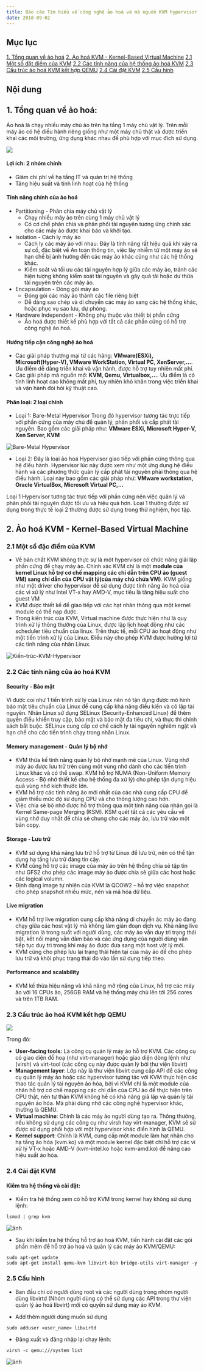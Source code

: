 ```yaml
---
title: Báo cáo Tìm hiểu về công nghệ ảo hoá và mã nguồn KVM hypervisor.
date: 2018-09-02
---
```


## Mục lục

[1. Tổng quan về ảo hoá](#1)
[2. Ảo hoá KVM - Kernel-Based Virtual Machine](#2)
	[2.1 Một số đặt điểm của KVM](#21)
	[2.2 Các tính năng của hệ thống ảo hoá KVM](#22)
	[2.3 Cấu trúc ảo hoá KVM kết hợp QEMU](#23)
	[2.4 Cài đặt KVM](#24)
	[2.5 Cấu hình](#25)

## Nội dung

<a name="1"></a>

## 1. Tổng quan về ảo hoá:

Ảo hoá là chạy nhiều máy chủ ảo trên hạ tầng 1 máy chủ vật lý. Trên mỗi máy ảo có hệ điều hành riêng giống như một máy chủ thật và được triển khai các môi trường, ứng dụng khác nhau để phù hợp với mục đích sử dụng.

![](/Image/W1-công-nghệ-ảo-hoá.jpg)

#### Lợi ích: 2 nhóm chính

- Giảm chi phí về hạ tầng IT và quản trị hệ thống
- Tăng hiệu suất và tính linh hoạt của hệ thống

#### Tính năng chính của ảo hoá

- Partitioning - Phân chia máy chủ vật lý
	+ Chạy nhiều máy ảo trên cùng 1 máy chủ vật lý
	+ Có cơ chế phân chia và phân phối tài nguyên tương ứng chính xác cho các máy ảo được khai báo và khởi tạo.
- Isolation - Cách ly máy ảo
	+ Cách ly các máy ảo với nhau: Đây là tính năng rất hiệu quả khi xảy ra sự cố, đặc biệt về An toàn thông tin, việc lây nhiễm từ một máy ảo sẽ hạn chế bị ảnh hưởng đến các máy ảo khác cũng như các hệ thống khác.
	+ Kiểm soát và tối ưu các tài nguyên hợp lý giữa các máy ảo, tránh các hiện tượng không kiểm soát tài nguyên và gây quá tải hoặc dư thừa tài nguyên trên các máy ảo.
- Encapsulation - Đóng gói máy ảo
	+ Đóng gói các máy ảo thành các file riêng biệt
	+ Dễ dàng sao chép và di chuyển các máy ảo sang các hệ thống khác, hoặc phục vụ sao lưu, dự phòng.
- Hardware Independent - Không phụ thuộc vào thiết bị phần cứng
	+ Ảo hoá được thiết kế phù hợp với tất cả các phần cứng có hỗ trợ công nghệ ảo hoá.

#### Hướng tiếp cận công nghệ ảo hoá

- Các giải pháp thương mại từ các hãng: **VMware(ESXi), Microsoft(Hyper-V), VMware WorkStation, Virtual PC, XenServer,...**. Ưu điểm dễ dàng triển khai và vận hành, được hỗ trợ tuy nhiên mất phí.
- Các giải pháp mã nguồn mở: **KVM, Qemu, Virtualbox,...**. Ưu điểm là có tính linh hoạt cao không mất phí, tuy nhiên khó khăn trong việc triển khai và vận hành đòi hỏi kỹ thuật cao.

#### Phân loại: 2 loại chính
- Loại 1: Bare-Metal Hypervisor Trong đó hypervisor tương tác trực tiếp với phần cứng của máy chủ để quản lý, phân phối và cấp phát tài nguyên. Bao gồm các giải pháp như: **VMware ESXi, Microsoft Hyper-V, Xen Server, KVM**

![Bare-Metal Hypervisor](/Image/W1-Bare-Metal-Hypervisor.png)

- Loại 2: Đây là loại ảo hoá Hypervisor giao tiếp với phần cứng thông qua hệ điều hành. Hypervisor lúc này được xem như một ứng dụng hệ điều hành và các phương thức quản lý cấp phát tài nguyên phải thông qua hệ điều hành. Loại này bao gồm các giải pháp như: **VMware workstation, Oracle VirtualBox, Microsoft Virtual PC,...**

Loại 1 Hypervisor tương tác trực tiếp với phần cứng nên việc quản lý và phân phối tài nguyên được tối ưu và hiệu quả hơn. Loại 1 thường được sử dụng trong thực tế loại 2 thường được sử dụng trong thử nghiệm, học tập.

<a name="2"></a>

## 2. Ảo hoá KVM - Kernel-Based Virtual Machine

<a name="21"></a>

### 2.1 Một số đặc điểm của KVM
- Về bản chất KVM không thực sự là một hypervisor có chức năng giải lập phần cứng để chạy máy ảo. Chính xác KVM chỉ là một **module của kernel Linux hỗ trợ cơ chế mapping các chỉ dẫn trên CPU ảo (guest VM) sang chỉ dẫn của CPU vật lý(của máy chủ chứa VM)**. KVM giống như một driver cho hypervisor để sử dụng được tính năng ảo hoá của các vi xử lý như Intel VT-x hay AMD-V, mục tiêu là tăng hiệu suất cho guest VM
- KVM được thiết kế để giao tiếp với các hạt nhân thông qua một kernel module có thể nạp được. 
- Trong kiến trúc của KVM, Virtual machine được thực hiện như là quy trình xử lý thông thường của Linux, được lập lịch hoạt động như các scheduler tiêu chuẩn của linux. Trên thực tế, mỗi CPU ảo hoạt động như một tiến trình xử lý của Linux. Điều này cho phép KVM được hưởng lợi từ các tính năng của nhân Linux.

![Kiến-trúc-KVM-Hypervisor](/Image/W1-Kiến-trúc-KVM-Hypervisor.png)

<a name="22"></a>

### 2.2 Các tính năng của ảo hoá KVM

#### Security - Bảo mật

Vì được coi như 1 tiến trình xử lý của Linux nên nó tận dụng được mô hình bảo mật tiêu chuẩn của Linux để cung cấp khả năng điều kiển và cô lập tài nguyên. Nhân Linux sử dụng SELinux (Security-Enhanced Linux) để thêm quyền điều khiển truy cập, bảo mật và bảo mật đa tiêu chí, và thực thi chính sách bắt buộc. SELinux cung cấp cơ chế cách ly tài nguyên nghiêm ngặt và hạn chế cho các tiến trình chạy trong nhân Linux.

#### Memory management - Quản lý bộ nhớ

- KVM thừa kế tính năng quản lý bộ nhớ mạnh mẽ của Linux. Vùng nhớ máy ảo được lưu trữ trên cùng một vùng nhớ dành cho các tiến trình Linux khác và có thể swap. KVM hỗ trợ NUMA (Non-Uniform Memory Access - Bộ nhớ thiết kế cho hệ thống đa xử lý) cho phép tận dụng hiệu quả vùng nhớ kích thước lớn.
- KVM hỗ trợ các tính năng ảo mới nhất của các nhà cung cấp CPU để giảm thiểu mức độ sử dụng CPU và cho thông lượng cao hơn.
- Việc chia sẻ bộ nhớ được hỗ trợ thông qua một tính năng của nhân gọi là Kernel Same-page Merging (KSM). KSM quét tất cả các yêu cầu về vùng nhớ duy nhất để chia sẻ chung cho các máy ảo, lưu trữ vào một bản copy.

#### Storage - Lưu trữ

- KVM sử dụng khả năng lưu trữ hỗ trợ từ Linux để lưu trữ, nên có thể tận dụng hạ tầng lưu trữ đáng tin cậy.
- KVM cũng hỗ trợ các image của máy ảo trên hệ thống chia sẻ tập tin như GFS2 cho phép các image máy ảo được chia sẻ giữa các host hoặc các logical volumn.
- Định dạng image tự nhiên của KVM là QCOW2 – hỗ trợ việc snapshot cho phép snapshot nhiều mức, nén và mã hóa dữ liệu.

#### Live migration

-	KVM hỗ trợ live migration cung cấp khả năng di chuyển ác máy ảo đang chạy giữa các host vật lý mà không làm gián đoạn dịch vụ. Khả năng live migration là trong suốt với người dùng, các máy ảo vẫn duy trì trạng thái bật, kết nối mạng vẫn đảm bảo và các ứng dụng của người dùng vẫn tiếp tục duy trì trong khi máy ảo được đưa sang một host vật lý mới.
-	KVM cũng cho phép lưu lại trạng thái hiện tại của máy ảo để cho phép lưu trữ và khôi phục trạng thái đó vào lần sử dụng tiếp theo.

#### Performance and scalability

- KVM kế thừa hiệu năng và khả năng mở rộng của Linux, hỗ trợ các máy ảo với 16 CPUs ảo, 256GB RAM và hệ thống máy chủ lên tới 256 cores và trên 1TB RAM.

<a name="23"></a>

### 2.3 Cấu trúc ảo hoá KVM kết hợp QEMU

![](/Image/W1-Cấu-trúc-KVM-QEMU.png)

Trong đó:
- **User-facing tools:** Là công cụ quán lý máy ảo hỗ trợ KVM. Các công cụ có giao diện đồ hoạ (như virt-manager) hoặc giao diện dòng lệnh như (virsh) và virt-tool (các công cụ này được quản lý bởi thư viện libvirt)
- **Management layer**: Lớp này là thư viện libvirt cung cấp API để các công cụ quản lý máy ảo hoặc các hypervisor tương tác với KVM thực hiện các thao tác quản lý tài nguyên ảo hóa, bởi vì KVM chỉ là một module của nhân hỗ trợ cơ chế mapping các chỉ dẫn của CPU ảo để thực hiện trên CPU thật, nên tự thân KVM không hề có khả năng giả lập và quản lý tài nguyên ảo hóa. Mà phải dùng nhờ các công nghệ hypervisor khác, thường là QEMU.
- **Virtual machine**: Chính là các máy ảo người dùng tạo ra. Thông thường, nếu không sử dụng các công cụ như virsh hay virt-manager, KVM sẽ sử được sử dụng phối hợp với một hypervisor khác điển hình là QEMU.
- **Kernel support**: Chính là KVM, cung cấp một module làm hạt nhân cho hạ tầng ảo hóa (kvm.ko) và một module kernel đặc biệt chỉ hỗ trợ các vi xử lý VT-x hoặc AMD-V (kvm-intel.ko hoặc kvm-amd.ko) để nâng cao hiệu suất ảo hóa.

<a name="24"></a>

### 2.4 Cài đặt KVM

#### Kiểm tra hệ thống và cài đặt:

- Kiểm tra hệ thống xem có hỗ trợ KVM trong kernel hay không sử dụng lệnh:

```
lsmod | grep kvm
```
![ảnh](/Image/W1-kiểm-tra-KVM.)

- Sau khi kiểm tra hệ thống hỗ trợ ảo hoá KVM, tiến hành cài đặt các gói phần mêm để hỗ trợ ảo hoá và quản lý các máy ảo KVM/QEMU:

```
sudo apt-get update
sudo apt-get install qemu-kvm libvirt-bin bridge-utils virt-manager -y
```

<a name="25"></a>

### 2.5 Cấu hình

- Ban đầu chỉ có người dùng root và các người dùng trong nhóm người dùng libvirtd (Nhóm người dùng có thể sử dụng các API trong thư viện quản lý ảo hoá libvirt) mới có quyền sử dụng máy ảo KVM. 

- Add thêm người dùng muốn sử dụng

```
sudo adduser <user_name> libvirtd
```

- Đăng xuất và đăng nhập lại chạy lệnh: 

```
virsh -c qemu:///system list
```

![ảnh](/W1-thanh-cong)